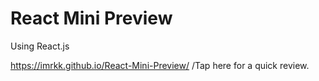 # React Mini Preview
Using React.js

 https://imrkk.github.io/React-Mini-Preview/              /Tap here for a quick review.
